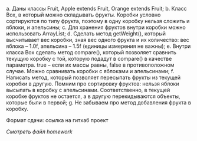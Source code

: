a. Даны классы Fruit, Apple extends Fruit, Orange extends Fruit;
b. Класс Box, в который можно складывать фрукты. Коробки условно сортируются по типу фрукта,
поэтому в одну коробку нельзя сложить и яблоки, и апельсины;
c. Для хранения фруктов внутри коробки можно использовать ArrayList;
d. Сделать метод getWeight(), который высчитывает вес коробки, зная вес одного фрукта и их количество:
вес яблока – 1.0f, апельсина – 1.5f (единицы измерения не важны);
e. Внутри класса Box сделать метод compare(), который позволяет сравнить текущую коробку с той, которую
подадут в compare() в качестве параметра. true – если их массы равны, false в противоположном случае.
Можно сравнивать коробки с яблоками и апельсинами;
f. Написать метод, который позволяет пересыпать фрукты из текущей коробки в другую.
Помним про сортировку фруктов: нельзя яблоки высыпать в коробку с апельсинами.
Соответственно, в текущей коробке фруктов не остается, а в другую перекидываются объекты, которые были в первой;
g. Не забываем про метод добавления фрукта в коробку.

Формат сдачи: ссылка на гитхаб проект

*Смотреть файл homework*
